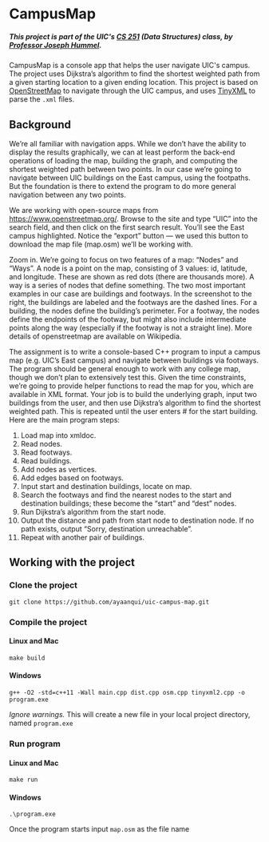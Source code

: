 # CampusMap

##### _This project is part of the UIC's [CS 251](https://www.cs.uic.edu/~i251/) (Data Structures) class, by [Professor Joseph Hummel](https://cs.uic.edu/profiles/joe-hummel/)._

CampusMap is a console app that helps the user navigate UIC's campus. The project uses Dijkstra’s algorithm to find the shortest weighted path from a given starting location to a given ending location. This project is based on [OpenStreetMap](https://www.openstreetmap.org/) to navigate through the UIC campus, and uses [TinyXML](http://www.grinninglizard.com/tinyxml/) to parse the `.xml` files.

## Background

We’re all familiar with navigation apps.  While we don’t have the ability to display the results graphically, we can at least perform the back-end operations of loading the map, building the graph, and computing the shortest weighted path between two points.  In our case we’re going to navigate between UIC buildings on the East campus, using the footpaths.  But the foundation is there to extend the program to do more general navigation between any two points.

We are working with open-source maps from https://www.openstreetmap.org/.  Browse to the site and type “UIC” into the search field, and then click on the first search result.  You’ll see the East campus highlighted.  Notice the “export” button — we used this button to download the map file (map.osm) we’ll be working with.

Zoom in.  We’re going to focus on two features of a map:  “Nodes” and “Ways”.  A node is a point on the map, consisting of 3 values:  id, latitude, and longitude.  These are shown as red dots (there are thousands more).  A way is a series of nodes that define something.  The two most important examples in our case are buildings and footways.  In the screenshot to the right, the buildings are labeled and the footways are the dashed lines.  For a building, the nodes define the building’s perimeter.  For a footway, the nodes define the endpoints of the footway, but might also include intermediate points along the way (especially if the footway is not a straight line).  More details of openstreetmap are available on Wikipedia.

The assignment is to write a console-based C++ program to input a campus map (e.g. UIC’s East campus) and navigate between buildings via footways.  The program should be general enough to work with any college map, though we don’t plan to extensively test this.  Given the time constraints, we’re going to provide helper functions to read the map for you, which are available in XML format.  Your job is to build the underlying graph, input two buildings from the user, and then use Dijkstra’s algorithm to find the shortest weighted path.  This is repeated until the user enters # for the start building.  Here are the main program steps:

1. Load map into xmldoc.  
2. Read nodes.  
3. Read footways.  
4. Read buildings.  
5. Add nodes as vertices.  
6. Add edges based on footways.  
7. Input start and destination buildings, locate on map.  
8. Search the footways and find the nearest nodes to the start and destination buildings; these become the “start” and “dest” nodes.  
9. Run Dijkstra’s algorithm from the start node.  
10. Output the distance and path from start node to destination node. If no path exists,  output “Sorry, destination unreachable”.  
11. Repeat with another pair of buildings.  

## Working with the project

### Clone the project

```
git clone https://github.com/ayaanqui/uic-campus-map.git
```

### Compile the project

#### Linux and Mac

```
make build
```

#### Windows

```
g++ -O2 -std=c++11 -Wall main.cpp dist.cpp osm.cpp tinyxml2.cpp -o program.exe
```

_Ignore warnings._ This will create a new file in your local project directory, named `program.exe`

### Run program

#### Linux and Mac

```
make run
```

#### Windows

```
.\program.exe
```

Once the program starts input `map.osm` as the file name
